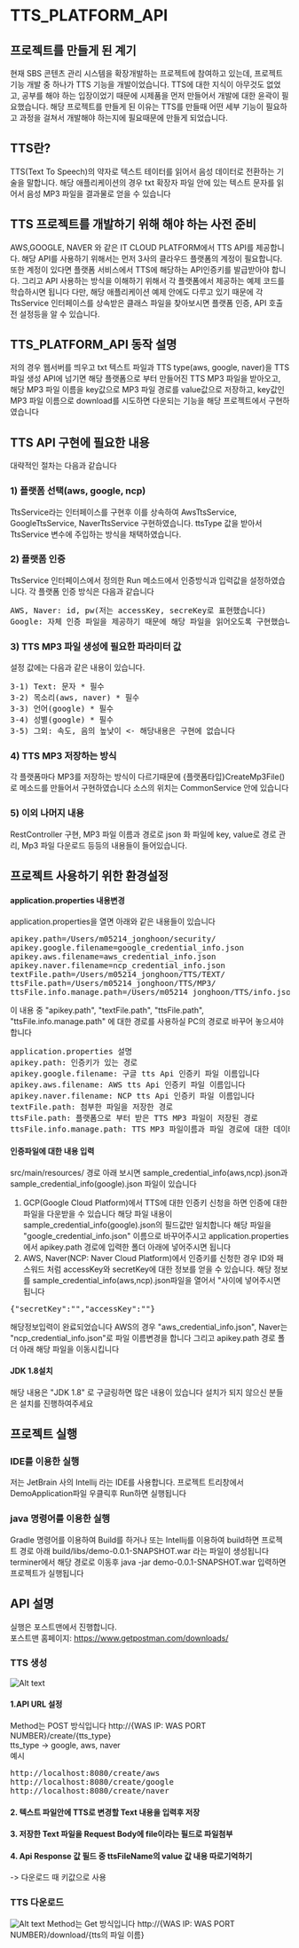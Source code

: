 # TTS_PLATFORM_API

## 프로젝트를 만들게 된 계기
현재 SBS 콘텐츠 관리 시스템을 확장개발하는 프로젝트에 참여하고 있는데, 프로젝트 기능 개발 중 하나가 TTS 기능을 개발이었습니다.
TTS에 대한 지식이 아무것도 없었고, 공부를 해야 하는 입장이었기 때문에 시제품을 먼저 만들어서 개발에 대한 윤곽이 필요했습니다.
해당 프로젝트를 만들게 된 이유는 TTS를 만들때 어떤 세부 기능이 필요하고 과정을 걸쳐서 개발해야 하는지에 필요때문에 만들게 되었습니다.

## TTS란?
TTS(Text To Speech)의 약자로 텍스트 테이터를 읽어서 음성 데이터로 전환하는 기술을 말합니다.
해당 애플리케이션의 경우 txt 확장자 파일 안에 있는 텍스트 문자를 읽어서 음성 MP3 파일을 결과물로 얻을 수 있습니다 

## TTS 프로젝트를 개발하기 위해 해야 하는 사전 준비
AWS,GOOGLE, NAVER 와 같은 IT CLOUD PLATFORM에서 TTS API를 제공합니다.
해당 API를 사용하기 위해서는 먼저 3사의 클라우드 플랫폼의 계정이 필요합니다.
또한 계정이 있다면 플랫폼 서비스에서 TTS에 해당하는 API인증키를 발급받아야 합니다.
그리고 API 사용하는 방식을 이해하기 위해서 각 플랫폼에서 제공하는 예제 코드를 학습하시면 됩니다
다만, 해당 애플리케이션 예제 안에도 다루고 있기 때문에 각 TtsService 인터페이스를 상속받은 클래스 파일을
찾아보시면 플랫폼 인증, API 호출 전 설정등을 알 수 있습니다.

## TTS_PLATFORM_API 동작 설명
저의 경우 웹서버를 띄우고 txt 텍스트 파일과 TTS type(aws, google, naver)을 TTS 파일 생성 API에 넘기면
해당 플랫폼으로 부터 만들어진 TTS MP3 파일을 받아오고, 해당 MP3 파일 이름을 key값으로 MP3 파일 경로를
value값으로 저장하고, key값인 MP3 파일 이름으로 download를 시도하면 다운되는 기능을 해당 프로젝트에서 구현하였습니다

## TTS API 구현에 필요한 내용
대략적인 절차는 다음과 같습니다

### 1) 플랫폼 선택(aws, google, ncp)
TtsService라는 인터페이스를 구현후 이를 상속하여 AwsTtsService, GoogleTtsService, NaverTtsService
구현하였습니다. ttsType 값을 받아서 TtsService 변수에 주입하는 방식을 채택하였습니다.

### 2) 플랫폼 인증
TtsService 인터페이스에서 정의한 Run 메소드에서 인증방식과 입력값을 설정하였습니다.
각 플랫폼 인증 방식은 다음과 같습니다 
<pre>
AWS, Naver: id, pw(저는 accessKey, secreKey로 표현했습니다)
Google: 자체 인증 파일을 제공하기 때문에 해당 파일을 읽어오도록 구현했습니다
</pre>

### 3) TTS MP3 파일 생성에 필요한 파라미터 값
설정 값에는 다음과 같은 내용이 있습니다.
<pre>
3-1) Text: 문자 * 필수
3-2) 목소리(aws, naver) * 필수
3-3) 언어(google) * 필수
3-4) 성별(google) * 필수
3-5) 그외: 속도, 음의 높낮이 <- 해당내용은 구현에 없습니다
</pre>

### 4) TTS MP3 저장하는 방식
각 플랫폼마다 MP3를 저장하는 방식이 다르기때문에 {플랫폼타입}CreateMp3File()로 메소드를 만들어서 구현하였습니다
소스의 위치는 CommonService 안에 있습니다

### 5) 이외 나머지 내용
RestController 구현, MP3 파일 이름과 경로로 json 화 파일에 key, value로 경로 관리, Mp3 파일 다운로드 등등의
내용들이 들어있습니다.

## 프로젝트 사용하기 위한 환경설정
#### application.properties 내용변경
application.properties을 열면 아래와 같은 내용들이 있습니다
<pre>
apikey.path=/Users/m05214_jonghoon/security/
apikey.google.filename=google_credential_info.json
apikey.aws.filename=aws_credential_info.json
apikey.naver.filename=ncp_credential_info.json
textFile.path=/Users/m05214_jonghoon/TTS/TEXT/
ttsFile.path=/Users/m05214_jonghoon/TTS/MP3/
ttsFile.info.manage.path=/Users/m05214_jonghoon/TTS/info.json
</pre>
이 내용 중 "apikey.path", "textFile.path", "ttsFile.path", "ttsFile.info.manage.path" 에 대한
경로를 사용하실 PC의 경로로 바꾸어 놓으셔야합니다
<pre>
application.properties 설명
apikey.path: 인증키가 있는 경로
apikey.google.filename: 구글 tts Api 인증키 파일 이름입니다 
apikey.aws.filename: AWS tts Api 인증키 파일 이름입니다 
apikey.naver.filename: NCP tts Api 인증키 파일 이름입니다 
textFile.path: 첨부한 파일을 저장한 경로
ttsFile.path: 플랫폼으로 부터 받은 TTS MP3 파일이 저장된 경로
ttsFile.info.manage.path: TTS MP3 파일이름과 파일 경로에 대한 데이터를 저장한 파일위치
</pre>

#### 인증파일에 대한 내용 입력
src/main/resources/ 경로 아래 보시면 sample_credential_info(aws,ncp).json과
sample_credential_info(google).json 파일이 있습니다
1) GCP(Google Cloud Platform)에서 TTS에 대한 인증키 신청을 하면 인증에 대한 파일을 다운받을 수 있습니다
해당 파일 내용이 sample_credential_info(google).json의 필드값만 일치합니다
해당 파일을 "google_credential_info.json" 이름으로 바꾸어주시고 application.properties에서
apikey.path 경로에 입력한 폴더 아래에 넣어주시면 됩니다
2) AWS, Naver(NCP: Naver Cloud Platform)에서 인증키를 신청한 경우 ID와 패스워드 처럼
accessKey와 secretKey에 대한 정보를 얻을 수 있습니다. 해당 정보를
sample_credential_info(aws,ncp).json파일을 열어서 "사이에 넣어주시면 됩니다
<pre>{"secretKey":"","accessKey":""}</pre>
해당정보입력이 완료되었습니다 AWS의 경우 "aws_credential_info.json", Naver는 "ncp_credential_info.json"로 파일 이름변경을 합니다
그리고 apikey.path 경로 폴더 아래 해당 파일을 이동시킵니다

#### JDK 1.8설치
해당 내용은 "JDK 1.8" 로 구글링하면 많은 내용이 있습니다 설치가 되지 않으신 분들은 설치를 진행하여주세요

## 프로젝트 실행
### IDE를 이용한 실행
저는 JetBrain 사의 Intellij 라는 IDE를 사용합니다. 프로젝트 트리창에서 DemoApplication파일 우클릭후 Run하면 실행됩니다

### java 명령어를 이용한 실행
Gradle 명령어를 이용하여 Build를 하거나 또는 Intellij를 이용하여 build하면
프로젝트 경로 아래 build/libs/demo-0.0.1-SNAPSHOT.war 라는 파일이 
생성됩니다 terminer에서 해당 경로로 이동후 java -jar demo-0.0.1-SNAPSHOT.war 입력하면 프로젝트가 실행됩니다

## API 설명
실행은 포스트맨에서 진행합니다.
<br>
포스트맨 홈페이지:
https://www.getpostman.com/downloads/
### TTS 생성
![Alt text](./image/api_use.png)
#### 1.API URL 설정
Method는 POST 방식입니다
http://{WAS IP: WAS PORT NUMBER}/create/{tts_type}
<br>
tts_type -> google, aws, naver
<br>
예시
<pre>
http://localhost:8080/create/aws
http://localhost:8080/create/google
http://localhost:8080/create/naver
</pre>

#### 2. 텍스트 파일안에 TTS로 변경할 Text 내용을 입력후 저장
#### 3. 저장한 Text 파일을 Request Body에 file이라는 필드로 파일첨부
#### 4. Api Response 값 필드 중 ttsFileName의 value 값 내용 따로기억하기
-> 다운로드 때 키값으로 사용
### TTS 다운로드
![Alt text](./image/api_use2.png)
Method는 Get 방식입니다
http://{WAS IP: WAS PORT NUMBER}/download/{tts의 파일 이름}





